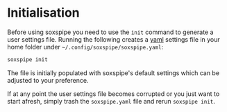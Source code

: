 # Initialisation 

Before using soxspipe you need to use the `init` command to generate a user settings file. Running the following creates a [yaml](https://learnxinyminutes.com/docs/yaml/) settings file in your home folder under `~/.config/soxspipe/soxspipe.yaml`:

```bash
soxspipe init
```

The file is initially populated with soxspipe's default settings which can be adjusted to your preference.

If at any point the user settings file becomes corrupted or you just want to start afresh, simply trash the `soxspipe.yaml` file and rerun `soxspipe init`.

<!-- Once created, open the settings file in any text editor and follow the in-file instructions to populate the missing settings values (usually given an ``XXX`` placeholder).  -->



